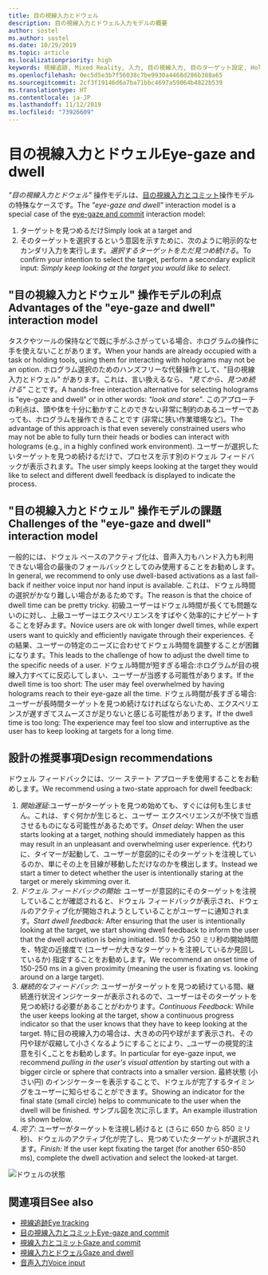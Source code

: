 ```yaml
---
title: 目の視線入力とドウェル
description: 目の視線入力とドウェル入力モデルの概要
author: sostel
ms.author: sostel
ms.date: 10/29/2019
ms.topic: article
ms.localizationpriority: high
keywords: 視線追跡, Mixed Reality, 入力, 目の視線入力, 目のターゲット設定, HoloLens 2, 視線に基づく選択, ドウェル
ms.openlocfilehash: 0ec5d5e3b7f56038c7be9930a4468d286b388a65
ms.sourcegitcommit: 2cf3f19146d6a7ba71bbc4697a59064b4822b539
ms.translationtype: HT
ms.contentlocale: ja-JP
ms.lasthandoff: 11/12/2019
ms.locfileid: "73926609"
---
```

# <a name="eye-gaze-and-dwell"></a><span data-ttu-id="a9fec-104">目の視線入力とドウェル</span><span class="sxs-lookup"><span data-stu-id="a9fec-104">Eye-gaze and dwell</span></span>

<span data-ttu-id="a9fec-105">_"目の視線入力とドウェル"_ 操作モデルは、[目の視線入力とコミット](gaze-and-commit.md)操作モデルの特殊なケースです。</span><span class="sxs-lookup"><span data-stu-id="a9fec-105">The _"eye-gaze and dwell"_ interaction model is a special case of the [eye-gaze and commit](gaze-and-commit.md) interaction model:</span></span>
1. <span data-ttu-id="a9fec-106">ターゲットを見つめるだけ</span><span class="sxs-lookup"><span data-stu-id="a9fec-106">Simply look at a target and</span></span> 
2. <span data-ttu-id="a9fec-107">そのターゲットを選択するという意図を示すために、次のように明示的なセカンダリ入力を実行します。_選択するターゲットをただ見つめ続ける_。</span><span class="sxs-lookup"><span data-stu-id="a9fec-107">To confirm your intention to select the target, perform a secondary explicit input: _Simply keep looking at the target you would like to select_.</span></span>

## <a name="advantages-of-the-eye-gaze-and-dwell-interaction-model"></a><span data-ttu-id="a9fec-108">"目の視線入力とドウェル" 操作モデルの利点</span><span class="sxs-lookup"><span data-stu-id="a9fec-108">Advantages of the "eye-gaze and dwell" interaction model</span></span> 
<span data-ttu-id="a9fec-109">タスクやツールの保持などで既に手がふさがっている場合、ホログラムの操作に手を使えないことがあります。</span><span class="sxs-lookup"><span data-stu-id="a9fec-109">When your hands are already occupied with a task or holding tools, using them for interacting with holograms may not be an option.</span></span>
<span data-ttu-id="a9fec-110">ホログラム選択のためのハンズフリーな代替操作として、"目の視線入力とドウェル" があります。これは、言い換えるなら、 _"見てから、見つめ続ける"_ ことです。</span><span class="sxs-lookup"><span data-stu-id="a9fec-110">A hands-free interaction alternative for selecting holograms is "eye-gaze and dwell" or in other words: _"look and stare"_.</span></span> <span data-ttu-id="a9fec-111">このアプローチの利点は、頭や体を十分に動かすことのできない非常に制約のあるユーザーであっても、ホログラムを操作できることです (非常に狭い作業環境など)。</span><span class="sxs-lookup"><span data-stu-id="a9fec-111">The advantage of this approach is that even severely constrained users who may not be able to fully turn their heads or bodies can interact with holograms (e.g., in a highly confined work environment).</span></span>
<span data-ttu-id="a9fec-112">ユーザーが選択したいターゲットを見つめ続けるだけで、プロセスを示す別のドウェル フィードバックが表示されます。</span><span class="sxs-lookup"><span data-stu-id="a9fec-112">The user simply keeps looking at the target they would like to select and different dwell feedback is displayed to indicate the process.</span></span>


## <a name="challenges-of-the-eye-gaze-and-dwell-interaction-model"></a><span data-ttu-id="a9fec-113">"目の視線入力とドウェル" 操作モデルの課題</span><span class="sxs-lookup"><span data-stu-id="a9fec-113">Challenges of the "eye-gaze and dwell" interaction model</span></span>
<span data-ttu-id="a9fec-114">一般的には、ドウェル ベースのアクティブ化は、音声入力もハンド入力も利用できない場合の最後のフォールバックとしてのみ使用することをお勧めします。</span><span class="sxs-lookup"><span data-stu-id="a9fec-114">In general, we  recommend to only use dwell-based activations as a last fall-back if neither voice input nor hand input is available.</span></span> <span data-ttu-id="a9fec-115">これは、ドウェル時間の選択がかなり難しい場合があるためです。</span><span class="sxs-lookup"><span data-stu-id="a9fec-115">The reason is that the choice of dwell time can be pretty tricky.</span></span> <span data-ttu-id="a9fec-116">初級ユーザーはドウェル時間が長くても問題ないのに対し、上級ユーザーはエクスペリエンスをすばやく効率的にナビゲートすることを好みます。</span><span class="sxs-lookup"><span data-stu-id="a9fec-116">Novice users are ok with longer dwell times, while expert users want to quickly and efficiently navigate through their experiences.</span></span> <span data-ttu-id="a9fec-117">その結果、ユーザーの特定のニーズに合わせてドウェル時間を調整することが困難になります。</span><span class="sxs-lookup"><span data-stu-id="a9fec-117">This leads to the challenge of how to adjust the dwell time to the specific needs of a user.</span></span>
<span data-ttu-id="a9fec-118">ドウェル時間が短すぎる場合:ホログラムが目の視線入力すべてに反応してしまい、ユーザーが当惑する可能性があります。</span><span class="sxs-lookup"><span data-stu-id="a9fec-118">If the dwell time is too short: The user may feel overwhelmed by having holograms reach to their eye-gaze all the time.</span></span> <span data-ttu-id="a9fec-119">ドウェル時間が長すぎる場合:ユーザーが長時間ターゲットを見つめ続けなければならないため、エクスペリエンスが遅すぎてスムーズさが足りないと感じる可能性があります。</span><span class="sxs-lookup"><span data-stu-id="a9fec-119">If the dwell time is too long: The experience may feel too slow and interruptive as the user has to keep looking at targets for a long time.</span></span>

## <a name="design-recommendations"></a><span data-ttu-id="a9fec-120">設計の推奨事項</span><span class="sxs-lookup"><span data-stu-id="a9fec-120">Design recommendations</span></span>
<span data-ttu-id="a9fec-121">ドウェル フィードバックには、ツー ステート アプローチを使用することをお勧めします。</span><span class="sxs-lookup"><span data-stu-id="a9fec-121">We recommend using a two-state approach for dwell feedback:</span></span>
1. <span data-ttu-id="a9fec-122">*開始遅延*:ユーザーがターゲットを見つめ始めても、すぐには何も生じません。これは、すぐ何かが生じると、ユーザー エクスペリエンスが不快で当惑させるものになる可能性があるためです。</span><span class="sxs-lookup"><span data-stu-id="a9fec-122">*Onset delay*: When the user starts looking at a target, nothing should immediately happen as this may result in an unpleasant and overwhelming user experience.</span></span> <span data-ttu-id="a9fec-123">代わりに、タイマーが起動して、ユーザーが意図的にそのターゲットを注視しているのか、単にその上を目線が移動しただけなのかを検出します。</span><span class="sxs-lookup"><span data-stu-id="a9fec-123">Instead we start a timer to detect whether the user is intentionally staring at the target or merely skimming over it.</span></span>
2. <span data-ttu-id="a9fec-124">*ドウェル フィードバックの開始:* ユーザーが意図的にそのターゲットを注視していることが確認されると、ドウェル フィードバックが表示され、ドウェルのアクティブ化が開始されようとしていることがユーザーに通知されます。</span><span class="sxs-lookup"><span data-stu-id="a9fec-124">*Start dwell feedback:* After ensuring that the user is intentionally looking at the target, we start showing dwell feedback to inform the user that the dwell activation is being initiated.</span></span> <span data-ttu-id="a9fec-125">150 から 250 ミリ秒の開始時間を、特定の近接度で (ユーザーが大きなターゲットを注視しているか見回しているか) 指定することをお勧めします。</span><span class="sxs-lookup"><span data-stu-id="a9fec-125">We recommend an onset time of 150-250 ms in a given proximity (meaning the user is fixating vs. looking around on a large target).</span></span>  
3. <span data-ttu-id="a9fec-126">*継続的なフィードバック:* ユーザーがターゲットを見つめ続けている間、継続進行状況インジケーターが表示されるので、ユーザーはそのターゲットを見つめ続ける必要があることがわかります。</span><span class="sxs-lookup"><span data-stu-id="a9fec-126">*Continuous Feedback:* While the user keeps looking at the target, show a continuous progress indicator so that the user knows that they have to keep looking at the target.</span></span> <span data-ttu-id="a9fec-127">特に目の視線入力の場合は、大きめの円や球がまず表示され、その円や球が収縮して小さくなるようにすることにより、_ユーザーの視覚的注意を引く_ことをお勧めします。</span><span class="sxs-lookup"><span data-stu-id="a9fec-127">In particular for eye-gaze input, we recommend _pulling in the user's visual attention_ by starting out with a bigger circle or sphere that contracts into a smaller version.</span></span> <span data-ttu-id="a9fec-128">最終状態 (小さい円) のインジケーターを表示することで、ドウェルが完了するタイミングをユーザーに知らせることができます。</span><span class="sxs-lookup"><span data-stu-id="a9fec-128">Showing an indicator for the final state (small circle) helps to communicate to the user when the dwell will be finished.</span></span> <span data-ttu-id="a9fec-129">サンプル図を次に示します。</span><span class="sxs-lookup"><span data-stu-id="a9fec-129">An example illustration is shown below.</span></span> 
4. <span data-ttu-id="a9fec-130">*完了:* ユーザーがターゲットを注視し続けると (さらに 650 から 850 ミリ秒)、ドウェルのアクティブ化が完了し、見つめていたターゲットが選択されます。</span><span class="sxs-lookup"><span data-stu-id="a9fec-130">*Finish:* If the user kept fixating the target (for another 650-850 ms), complete the dwell activation and select the looked-at target.</span></span>

![ドウェルの状態](images/eyes_dwellstate_recommendation.png)<br>

## <a name="see-also"></a><span data-ttu-id="a9fec-132">関連項目</span><span class="sxs-lookup"><span data-stu-id="a9fec-132">See also</span></span>
* [<span data-ttu-id="a9fec-133">視線追跡</span><span class="sxs-lookup"><span data-stu-id="a9fec-133">Eye tracking</span></span>](eye-tracking.md)
* [<span data-ttu-id="a9fec-134">目の視線入力とコミット</span><span class="sxs-lookup"><span data-stu-id="a9fec-134">Eye-gaze and commit</span></span>](gaze-and-commit-eyes.md)
* [<span data-ttu-id="a9fec-135">視線入力とコミット</span><span class="sxs-lookup"><span data-stu-id="a9fec-135">Gaze and commit</span></span>](gaze-and-commit.md)
* [<span data-ttu-id="a9fec-136">視線入力とドウェル</span><span class="sxs-lookup"><span data-stu-id="a9fec-136">Gaze and dwell</span></span>](gaze-and-dwell.md)
* [<span data-ttu-id="a9fec-137">音声入力</span><span class="sxs-lookup"><span data-stu-id="a9fec-137">Voice input</span></span>](voice-design.md)
